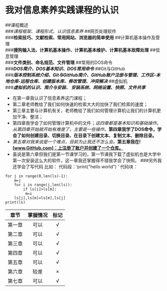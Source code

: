 # 我对信息素养实践课程的认识  
##课程概述  
###*课程框架、课程形式、认识信息素养*
##网页处理软件  
###**检索技巧、文献检索、常用网站、浏览器的简单使用**
##计算机基本操作及管理  
###**搜狗输入法、计算机基本操作、计算机基本维护、计算机基本故障处理**
##信息管理  
###**文件类别、命名规范、文件管理**
##常用的DOS命令  
###***DOS简介、DOS基本知识、DOS常用命令***
##Git与GitHub  
###***版本控制系统介绍、Git与GitHub简介、GitHub账户注册与管理、工作区-本地仓库-远程仓库、创建版本库、修改管理、冲突解决***
##虚拟机  
###***虚拟机的认识、简介与安装、 安装系统、网络设置、快照、文件共享***
+ 在第一章我认识了信息素养这门课程；
+ 第二章老师教给了我们如何快速的检索大大的加快了我们检索的速度；
+ 第三章主要与计算机有关，老师教给了我们如何管理计算机让我们的计算机更加干净、整洁；
+ 第四章我学会了如何管理计算机中的文件；*这四章都是基本知识和基础操作*。
_从第四章开始就开始有难度了，主要是一些操作。_**第四章我学了DOS命令，学会了如何创建目录、切换目录、在目录下创建文本、复制文本、删除目录。**
+ _第五章对我来说是一个难点，目前为止我还不怎么会。_**第五章我在![www.GitHub.com]：上注册了账户并创建了一个仓库。**
+ 虽说是第六章但我们是第一节课学习的，第一节课我下载了虚拟机也是大学中第一次安装这么大的软件，这一章我还掌握得不错我学会了快照。
###另外我还学会了写代码
比如：
代码段：‘print("hello world") ’
代码块：
```ls = [4,5,1,2,0,8,]
for j in range(0,len(ls)-1):
    m=j
    for i in range(j,len(ls)):
        if ls[i]>ls[m]:
         m=i
    ls[j],ls[m]=ls[m],ls[j]
print(ls)

```
|章节|掌握情况|标记|
|:-:|:-:|:-:|
|第一章|可以|√|
|第二章|可以|√|
|第三章|可以|√|
|第四章|可以|√|
|第五章|可以|√|
|第六章|较差|×|
|第七章|可以|√|